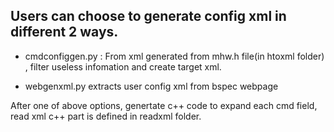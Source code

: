 ## Users can choose to generate config xml in different 2 ways.

- cmdconfiggen.py :  From xml generated from mhw.h file(in htoxml folder) , filter useless infomation and create target xml. 

- webgenxml.py extracts user config xml from bspec webpage

After one of above options, genertate c++ code to expand each cmd field, read xml c++ part is defined in readxml folder.

